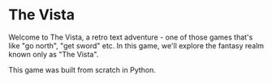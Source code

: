 # The Vista
Welcome to The Vista, a retro text adventure - one of those games that's like "go north", "get sword" etc. In this game, we'll explore the fantasy realm known only as "The Vista".

This game was built from scratch in Python.
